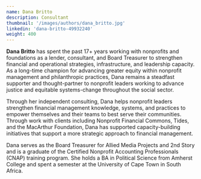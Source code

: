 ```yaml
---
name: Dana Britto
description: Consultant
thumbnail: '/images/authors/dana_britto.jpg'
linkedin: 'dana-britto-49932240'
weight: 400
---
```

__Dana Britto__ has spent the past 17+ years working with nonprofits and foundations as a lender, consultant, and Board Treasurer to strengthen financial and operational strategies, infrastructure, and leadership capacity. As a long-time champion for advancing greater equity within nonprofit management and philanthropic practices, Dana remains a steadfast supporter and thought-partner to nonprofit leaders working to advance justice and equitable systems-change throughout the social sector.

Through her independent consulting, Dana helps nonprofit leaders strengthen financial management knowledge, systems, and practices to empower themselves and their teams to best serve their communities. Through work with clients including Nonprofit Financial Commons, Tides, and the MacArthur Foundation, Dana has supported capacity-building initiatives that support a more strategic approach to financial management.

Dana serves as the Board Treasurer for Allied Media Projects and 2nd Story and is a graduate of the Certified Nonprofit Accounting Professionals (CNAP) training program. She holds a BA in Political Science from Amherst College and spent a semester at the University of Cape Town in South Africa.
